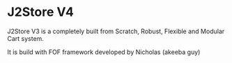 J2Store V4
============

J2Store V3 is a completely built from Scratch, Robust, Flexible and Modular Cart system.

It is build with FOF framework developed by Nicholas (akeeba guy)
